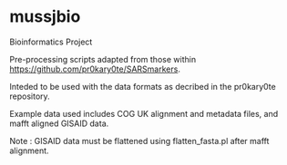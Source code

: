 # mussjbio
 Bioinformatics Project
 
Pre-processing scripts adapted from those within https://github.com/pr0kary0te/SARSmarkers.

Inteded to be used with the data formats as decribed in the pr0kary0te repository.

Example data used includes COG UK alignment and metadata files, and mafft aligned GISAID data. 

Note : GISAID data must be flattened using flatten_fasta.pl after mafft alignment.
